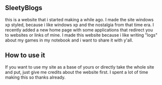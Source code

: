 ## SleetyBlogs

this is a website that i started making a while ago. I made the site windows xp styled, because i like windows xp and the nostalgia from that time era.
I recently added a new home page with some applications that redirect you to websites or links of mine.
I made this website because i like writing "logs" about my games in my notebook and i want to share it with y'all.

## How to use it

If you want to use my site as a base of yours or directly take the whole site and put, just give me credits about the website first. 
I spent a lot  of time making this so thanks already.
